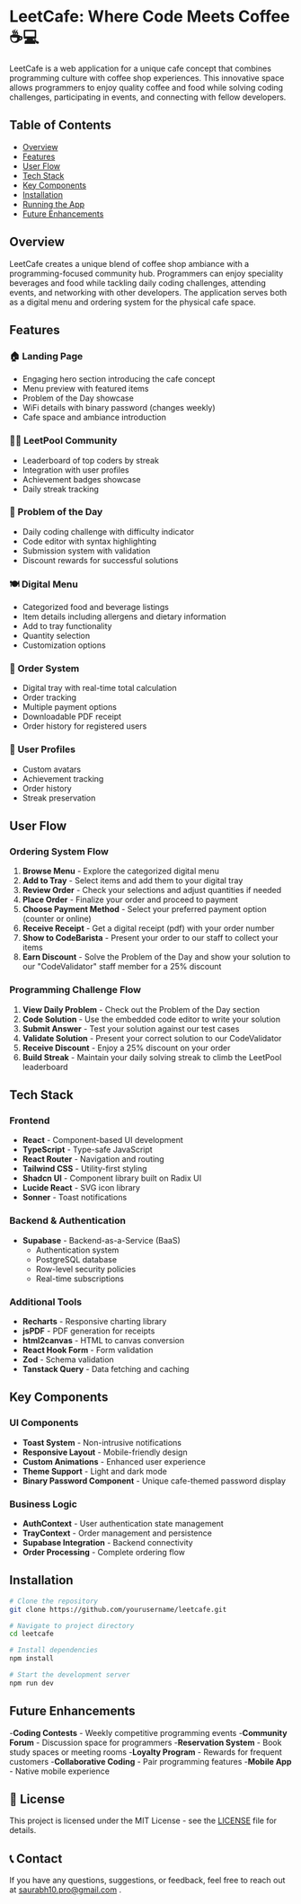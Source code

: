 # LeetCafe: Where Code Meets Coffee ☕💻

LeetCafe is a web application for a unique cafe concept that combines programming culture with coffee shop experiences. This innovative space allows programmers to enjoy quality coffee and food while solving coding challenges, participating in events, and connecting with fellow developers.

## Table of Contents
- [Overview](#overview)
- [Features](#features)
- [User Flow](#user-flow)
- [Tech Stack](#tech-stack)
- [Key Components](#key-components)
- [Installation](#installation)
- [Running the App](#running-the-app)
- [Future Enhancements](#future-enhancements)

## Overview

LeetCafe creates a unique blend of coffee shop ambiance with a programming-focused community hub. Programmers can enjoy speciality beverages and food while tackling daily coding challenges, attending events, and networking with other developers. The application serves both as a digital menu and ordering system for the physical cafe space.

## Features

### 🏠 Landing Page
- Engaging hero section introducing the cafe concept
- Menu preview with featured items
- Problem of the Day showcase
- WiFi details with binary password (changes weekly)
- Cafe space and ambiance introduction

### 👨‍💻 LeetPool Community
- Leaderboard of top coders by streak
- Integration with user profiles
- Achievement badges showcase
- Daily streak tracking

### 🧩 Problem of the Day
- Daily coding challenge with difficulty indicator
- Code editor with syntax highlighting
- Submission system with validation
- Discount rewards for successful solutions

### 🍽️ Digital Menu
- Categorized food and beverage listings
- Item details including allergens and dietary information 
- Add to tray functionality
- Quantity selection
- Customization options

### 🛒 Order System
- Digital tray with real-time total calculation
- Order tracking
- Multiple payment options
- Downloadable PDF receipt
- Order history for registered users

### 👤 User Profiles
- Custom avatars
- Achievement tracking
- Order history
- Streak preservation

## User Flow

### Ordering System Flow
1. **Browse Menu** - Explore the categorized digital menu
2. **Add to Tray** - Select items and add them to your digital tray
3. **Review Order** - Check your selections and adjust quantities if needed
4. **Place Order** - Finalize your order and proceed to payment
5. **Choose Payment Method** - Select your preferred payment option (counter or online)
6. **Receive Receipt** - Get a digital receipt (pdf) with your order number
7. **Show to CodeBarista** - Present your order to our staff to collect your items
8. **Earn Discount** - Solve the Problem of the Day and show your solution to our "CodeValidator" staff member for a 25% discount

### Programming Challenge Flow
1. **View Daily Problem** - Check out the Problem of the Day section
2. **Code Solution** - Use the embedded code editor to write your solution
3. **Submit Answer** - Test your solution against our test cases
4. **Validate Solution** - Present your correct solution to our CodeValidator
5. **Receive Discount** - Enjoy a 25% discount on your order
6. **Build Streak** - Maintain your daily solving streak to climb the LeetPool leaderboard

## Tech Stack

### Frontend
- **React** - Component-based UI development
- **TypeScript** - Type-safe JavaScript
- **React Router** - Navigation and routing
- **Tailwind CSS** - Utility-first styling
- **Shadcn UI** - Component library built on Radix UI
- **Lucide React** - SVG icon library
- **Sonner** - Toast notifications

### Backend & Authentication
- **Supabase** - Backend-as-a-Service (BaaS)
  - Authentication system
  - PostgreSQL database
  - Row-level security policies
  - Real-time subscriptions

### Additional Tools
- **Recharts** - Responsive charting library
- **jsPDF** - PDF generation for receipts
- **html2canvas** - HTML to canvas conversion
- **React Hook Form** - Form validation
- **Zod** - Schema validation
- **Tanstack Query** - Data fetching and caching

## Key Components

### UI Components
- **Toast System** - Non-intrusive notifications
- **Responsive Layout** - Mobile-friendly design
- **Custom Animations** - Enhanced user experience
- **Theme Support** - Light and dark mode
- **Binary Password Component** - Unique cafe-themed password display

### Business Logic
- **AuthContext** - User authentication state management
- **TrayContext** - Order management and persistence
- **Supabase Integration** - Backend connectivity
- **Order Processing** - Complete ordering flow

## Installation

```bash
# Clone the repository
git clone https://github.com/yourusername/leetcafe.git

# Navigate to project directory
cd leetcafe

# Install dependencies
npm install

# Start the development server
npm run dev

```

## Future Enhancements
-**Coding Contests** - Weekly competitive programming events
-**Community Forum** - Discussion space for programmers
-**Reservation System** - Book study spaces or meeting rooms
-**Loyalty Program** - Rewards for frequent customers
-**Collaborative Coding** - Pair programming features
-**Mobile App** - Native mobile experience

## 📜 **License**
This project is licensed under the MIT License - see the [LICENSE](LICENSE) file for details.

## 📞 **Contact**
If you have any questions, suggestions, or feedback, feel free to reach out at saurabh10.pro@gmail.com .